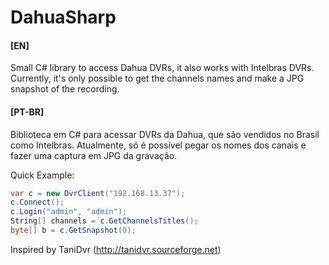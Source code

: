 # DahuaSharp
#### [EN]
Small C# library to access Dahua DVRs, it also works with Intelbras DVRs.
Currently, it's only possible to get the channels names and make a JPG snapshot of the recording.

#### [PT-BR]
Biblioteca em C# para acessar DVRs da Dahua, que são vendidos no Brasil como Intelbras.
Atualmente, só é possível pegar os nomes dos canais e fazer uma captura em JPG da gravação.

Quick Example:
```csharp
var c = new DvrClient("192.168.13.37");
c.Connect();
c.Login("admin", "admin");
String[] channels = c.GetChannelsTitles();
byte[] b = c.GetSnapshot(0);
```


Inspired by TaniDvr (http://tanidvr.sourceforge.net)
